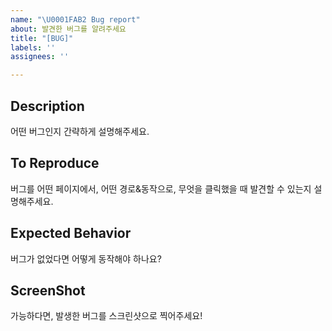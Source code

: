 ```yaml
---
name: "\U0001FAB2 Bug report"
about: 발견한 버그를 알려주세요
title: "[BUG]"
labels: ''
assignees: ''

---
```


## Description
어떤 버그인지 간략하게 설명해주세요.

## To Reproduce
버그를 어떤 페이지에서, 어떤 경로&동작으로, 무엇을 클릭했을 때 발견할 수 있는지 설명해주세요.

## Expected Behavior
버그가 없었다면 어떻게 동작해야 하나요?

## ScreenShot
가능하다면, 발생한 버그를 스크린샷으로 찍어주세요!
